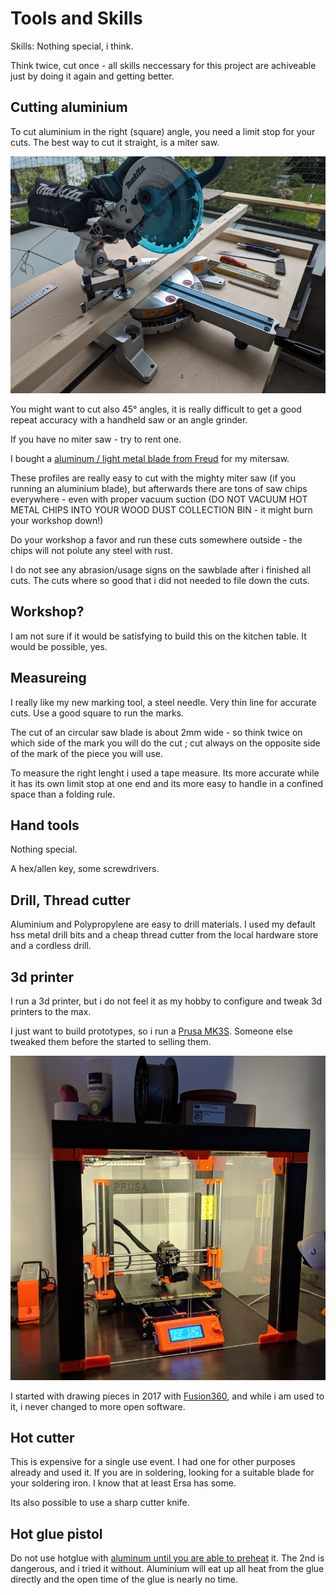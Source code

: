 # Tools and Skills

Skills: Nothing special, i think. 

Think twice, cut once - all skills neccessary for this project are achiveable
just by doing it again and getting better. 

## Cutting aluminium

To cut aluminium in the right (square) angle, you need a limit stop for your cuts.
The best way to cut it straight, is a miter saw.

![miter saw](pics/mitersaw_sm.jpg)

You might want to cut also 45° angles, it is really difficult to get a good
repeat accuracy with a handheld saw or an angle grinder. 

If you have no miter saw - try to rent one.

I bought a [aluminum / light metal blade from
Freud](https://www.sautershop.de/kreissaegeblatt-hm-190-x-2.5/1.6-x-20-mm-z-56-fr-fr13a001h)
for my mitersaw.

These profiles are really easy to cut with the mighty miter saw (if you running
an aluminium blade), but afterwards there are tons of saw chips everywhere -
even with proper vacuum suction (DO NOT VACUUM HOT METAL CHIPS INTO YOUR WOOD
DUST COLLECTION BIN - it might burn your workshop down!)

Do your workshop a favor and run these cuts somewhere outside - the chips will not
polute any steel with rust.

I do not see any abrasion/usage signs on the sawblade after i finished all cuts.
The cuts where so good that i did not needed to file down the cuts.

## Workshop?

I am not sure if it would be satisfying to build this on the kitchen table. 
It would be possible, yes.

## Measureing

I really like my new marking tool, a steel needle. Very thin line for accurate cuts.
Use a good square to run the marks.

The cut of an circular saw blade is about 2mm wide - so think twice on which side of
the mark you will do the cut ; cut always on the opposite side of the mark of the
piece you will use.

To measure the right lenght i used a tape measure. Its more accurate while it has
its own limit stop at one end and its more easy to handle in a confined space
than a folding rule. 

## Hand tools

Nothing special. 

A hex/allen key, some screwdrivers.

## Drill, Thread cutter

Aluminium and Polypropylene are easy to drill materials. I used my default hss
metal drill bits and a cheap thread cutter from the local hardware store and a
cordless drill.

## 3d printer

I run a 3d printer, but i do not feel it as my hobby to configure and tweak 3d
printers to the max.

I just want to build prototypes, so i run a [Prusa
MK3S](https://www.prusa3d.com/de/kategorie/original-prusa-i3-mk3s/). Someone
else tweaked them before the started to selling them.

![Prusa MK3S](pics/prusaprinter_sm.png)

I started with drawing pieces in 2017 with
[Fusion360](https://www.autodesk.de/products/fusion-360/overview), and while i
am used to it, i never changed to more open software. 

## Hot cutter

This is expensive for a single use event. I had one for other purposes already
and used it.  If you are in soldering, looking for a suitable blade for your
soldering iron. I know that at least Ersa  has some.

Its also possible to use a sharp cutter knife.

## Hot glue pistol

Do not use hotglue with [aluminum until you are able to
preheat](frame-box-connection.md#glue) it.  The 2nd is dangerous, and i tried
it without. Aluminium will eat up all heat from the glue directly and the open
time of the glue is nearly no time. 
